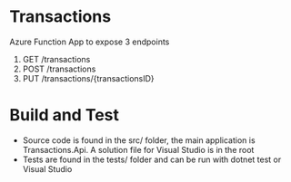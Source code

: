 # Transactions
Azure Function App to expose 3 endpoints
  1.	GET /transactions
  2. POST  /transactions
  3. PUT /transactions/{transactionsID}

# Build and Test
- Source code is found in the src/ folder, the main application is Transactions.Api. A solution file for Visual Studio is in the root
- Tests are found in the tests/ folder and can be run with dotnet test or Visual Studio
